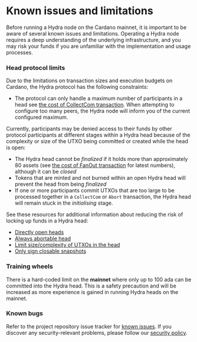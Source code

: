 # Known issues and limitations

Before running a Hydra node on the Cardano mainnet, it is important to be aware of several known issues and limitations. Operating a Hydra node requires a deep understanding of the underlying infrastructure, and you may risk your funds if you are unfamiliar with the implementation and usage processes.

### Head protocol limits

Due to the limitations on transaction sizes and execution budgets on Cardano, the Hydra protocol has the following constraints:

- The protocol can only handle a maximum number of participants in a head see [the cost of CollectCom transaction](https://hydra.family/head-protocol/benchmarks/transaction-cost/#cost-of-collectcom-transaction). When attempting to configure too many peers, the Hydra node will inform you of the current configured maximum.

Currently, participants may be denied access to their funds by other protocol participants at different stages within a Hydra head because of the complexity or size of the UTXO being committed or created while the head is open:

- The Hydra head cannot be _finalized_ if it holds more than approximately 80 assets (see [the cost of FanOut transaction](https://hydra.family/head-protocol/benchmarks/transaction-cost/#cost-of-fanout-transaction) for latest numbers), although it can be _closed_
- Tokens that are minted and not burned within an open Hydra head will prevent the head from being _finalized_
- If one or more participants commit UTXOs that are too large to be processed together in a `CollectCom` or  `Abort` transaction, the Hydra head will remain stuck in the _initialising_ stage.

See these resources for additional information about reducing the risk of locking up funds in a Hydra head:

* [Directly open heads](https://github.com/input-output-hk/hydra/issues/1329)
* [Always abortable head](https://github.com/input-output-hk/hydra/issues/699)
* [Limit size/complexity of UTXOs in the head](https://github.com/input-output-hk/hydra/issues/698)
* [Only sign closable snapshots](https://github.com/input-output-hk/hydra/issues/370)

### Training wheels

There is a hard-coded limit on the **mainnet** where only up to 100 ada can be committed into the Hydra head. This is a safety precaution and will be increased as more experience is gained in running Hydra heads on the mainnet.

### Known bugs

Refer to the project repository issue tracker for [known issues](https://github.com/input-output-hk/hydra/issues?q=is%3Aissue+is%3Aopen+label%3A%22bug+%3Abug%3A%22). If you discover any security-relevant problems, please follow our [security policy](https://github.com/input-output-hk/hydra?tab=security-ov-file#readme).
